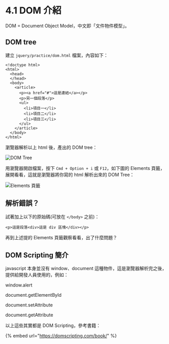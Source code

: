 # 4.1 DOM 介紹

DOM = Document Object Model，中文即「文件物件模型」。

## DOM tree

建立 `jquery/practice/dom.html` 檔案，內容如下：

```markup
<!doctype html>
<html>
  <head>
  </head>
  <body>
    <article>
      <p><a href="#">這是連結</a></p>
      <p>另一個段落</p>
      <ul>
        <li>項目一</li>
        <li>項目二</li>
        <li>項目三</li>
      </ul>
    </article>
  </body>
</html>
```

瀏覽器解析以上 html 後，產出的 DOM tree：

![DOM Tree](../.gitbook/assets/DOM\_tree.png)

用瀏覽器開啟檔案，按下 `Cmd + Option + i` 或 `F12`，如下圖的 Elements 頁籤，展開看看，這就是瀏覽器將你寫的 html 解析出來的 DOM Tree：

![Elements 頁籤](../.gitbook/assets/elements\_tab.png)



## 解析錯誤？

試著加上以下的原始碼(可放在 `</body>` 之前)：

```markup
<p>這是段落<div>這是 div 區塊</div></p>
```

再到上述提的 Elements 頁籤觀察看看，出了什麼問題？



## DOM Scripting 簡介

javascript 本身並沒有 window、document 這種物件，這是瀏覽器解析完之後，提供給開發人員使用的，例如：

window.alert

document.getElementById

document.setAttribute

document.getAttribute

以上這些其實都是 DOM Scripting，參考書籍：

{% embed url="https://domscripting.com/book/" %}



